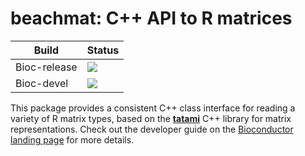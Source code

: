# beachmat: C++ API to R matrices

|Build|Status|
|-----|----|
| Bioc-release | [![](https://bioconductor.org/shields/build/release/bioc/beachmat.svg)](https://bioconductor.org/checkResults/release/bioc-LATEST/beachmat) |
| Bioc-devel   | [![](https://bioconductor.org/shields/build/devel/bioc/beachmat.svg)](https://bioconductor.org/checkResults/devel/bioc-LATEST/beachmat) | 

This package provides a consistent C++ class interface for reading a variety of R matrix types,
based on the [**tatami**](https://github.com/tatami-inc/tatami/) C++ library for matrix representations.
Check out the developer guide on the [Bioconductor landing page](https://bioconductor.org/packages/devel/bioc/html/beachmat.html) for more details.
